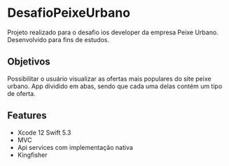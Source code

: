 # DesafioPeixeUrbano

Projeto realizado para o desafio ios developer da empresa Peixe Urbano. Desenvolvido para fins de estudos.

## Objetivos
Possibilitar o usuário visualizar as ofertas mais populares do site peixe urbano. App dividido em abas, sendo que cada uma delas contém um tipo de oferta. 

## Features

- Xcode 12 Swift 5.3
- MVC
- Api services com implementação nativa
- Kingfisher

